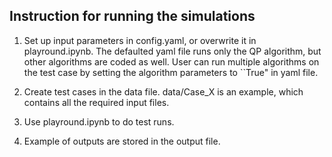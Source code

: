 ## Instruction for running the simulations

1. Set up input parameters in config.yaml, or overwrite it in playround.ipynb. The defaulted yaml file runs only the QP algorithm, but other algorithms are coded as well. User can run multiple algorithms on the test case by setting the algorithm parameters to ``True" in yaml file. 

2. Create test cases in the data file. data/Case_X is an example, which contains all the required input files. 

3. Use playround.ipynb to do test runs.

4. Example of outputs are stored in the output file. 

